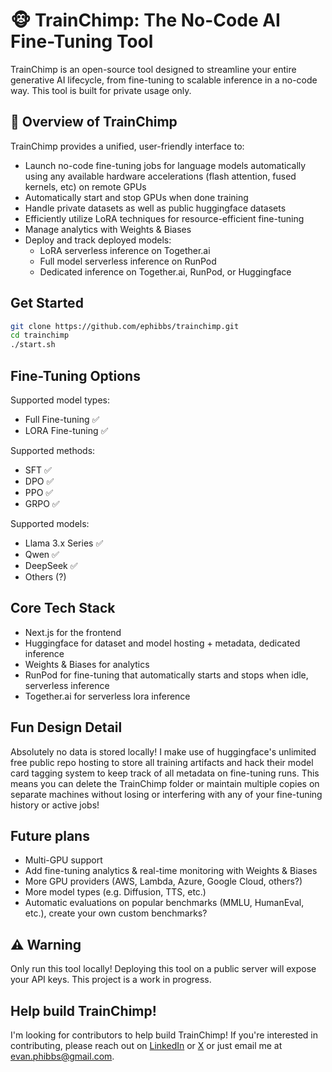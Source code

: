# 🐵 TrainChimp: The No-Code AI Fine-Tuning Tool

TrainChimp is an open-source tool designed to streamline your entire generative AI lifecycle, from fine-tuning to scalable inference in a no-code way. This tool is built for private usage only.

## 📌 Overview of TrainChimp

TrainChimp provides a unified, user-friendly interface to:
- Launch no-code fine-tuning jobs for language models automatically using any available hardware accelerations (flash attention, fused kernels, etc) on remote GPUs
- Automatically start and stop GPUs when done training
- Handle private datasets as well as public huggingface datasets
- Efficiently utilize LoRA techniques for resource-efficient fine-tuning
- Manage analytics with Weights & Biases
- Deploy and track deployed models:
  - LoRA serverless inference on Together.ai
  - Full model serverless inference on RunPod
  - Dedicated inference on Together.ai, RunPod, or Huggingface

## Get Started

```bash
git clone https://github.com/ephibbs/trainchimp.git
cd trainchimp
./start.sh
```

## Fine-Tuning Options

Supported model types:
- Full Fine-tuning ✅
- LORA Fine-tuning ✅

Supported methods:
- SFT ✅
- DPO ✅
- PPO ✅
- GRPO ✅

Supported models:
- Llama 3.x Series ✅
- Qwen ✅
- DeepSeek ✅
- Others (?)

## Core Tech Stack
- Next.js for the frontend
- Huggingface for dataset and model hosting + metadata, dedicated inference
- Weights & Biases for analytics
- RunPod for fine-tuning that automatically starts and stops when idle, serverless inference
- Together.ai for serverless lora inference

## Fun Design Detail

Absolutely no data is stored locally! I make use of huggingface's unlimited free public repo hosting to store all training artifacts and hack their model card tagging system to keep track of all metadata on fine-tuning runs. This means you can delete the TrainChimp folder or maintain multiple copies on separate machines without losing or interfering with any of your fine-tuning history or active jobs!

## Future plans
- Multi-GPU support
- Add fine-tuning analytics & real-time monitoring with Weights & Biases
- More GPU providers (AWS, Lambda, Azure, Google Cloud, others?)
- More model types (e.g. Diffusion, TTS, etc.)
- Automatic evaluations on popular benchmarks (MMLU, HumanEval, etc.), create your own custom benchmarks?

## ⚠️ Warning

Only run this tool locally! Deploying this tool on a public server will expose your API keys. This project is a work in progress.

## Help build TrainChimp!

I'm looking for contributors to help build TrainChimp! If you're interested in contributing, please reach out on [LinkedIn](https://www.linkedin.com/in/evan-phibbs/) or [X](https://x.com/builtbyevan) or just email me at evan.phibbs@gmail.com.